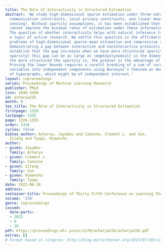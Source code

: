 ```yaml
---
title: The Role of Interactivity in Structured Estimation
abstract: 'We study high-dimensional sparse estimation under three natural constraints:
  communication constraints, local privacy constraints, and linear measurements (compressive
  sensing). Without sparsity assumptions, it has been established that interactivity
  cannot improve the minimax rates of estimation under these information constraints.
  The question of whether interactivity helps with natural inference tasks has been
  a topic of active research. We settle this question in the affirmative for the prototypical
  problems of high-dimensional sparse mean estimation and compressive sensing, by
  demonstrating a gap between interactive and noninteractive protocols.  We further
  establish that the gap increases when we have more structured sparsity: for \emph{block
  sparsity} this gap can be as large as \emph{polynomial} in the dimensionality. Thus,
  the more structured the sparsity is, the greater is the advantage of interaction.
  Proving the lower bounds requires a careful breaking of a sum of correlated random
  variables into independent components using Baranyai’s theorem on decomposition
  of hypergraphs, which might be of independent interest.'
layout: inproceedings
series: Proceedings of Machine Learning Research
publisher: PMLR
issn: 2640-3498
id: acharya22b
month: 0
tex_title: The Role of Interactivity in Structured Estimation
firstpage: 1328
lastpage: 1355
page: 1328-1355
order: 1328
cycles: false
bibtex_author: Acharya, Jayadev and Canonne, Clement L. and Sun,
  Ziteng and Tyagi, Himanshu
author:
- given: Jayadev
  family: Acharya
- given: Clement L.
  family: Canonne
- given: Ziteng
  family: Sun
- given: Himanshu
  family: Tyagi
date: 2022-06-28
address:
container-title: Proceedings of Thirty Fifth Conference on Learning Theory
volume: '178'
genre: inproceedings
issued:
  date-parts:
  - 2022
  - 6
  - 28
pdf: https://proceedings.mlr.press/v178/acharya22b/acharya22b.pdf
extras: []
# Format based on citeproc: http://blog.martinfenner.org/2013/07/30/citeproc-yaml-for-bibliographies/
---
```


